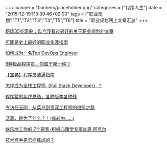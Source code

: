 +++
banner = "banners/placeholder.png"
categories = ["程序人生"]
date = "2015-12-19T13:39:46+02:00"
tags = ["职业规划","T1","T2","T3","T4","T5","T6"]
title = "职业规划网上文章汇总"
+++

[职场35岁现象：迄今我看过最好的关于职业规划的文章](https://mp.weixin.qq.com/s?__biz=MzI4OTA0ODM4OA==&mid=400274733&idx=1&sn=6badf95c9d5ff6e1750cae26082e54d9&scene=2&srcid=1101kAqDcY7wXr6xSNtiFKNS&from=timeline&isappinstalled=0&uin=MTM0ODQyNTk1&key=41ecb04b0511100346930c59febde315d4c4707d92fc5bfaa750e69ee2f1e54c255235898e115aab38e3328f28c5a643&devicetype=iMac+MacBookAir7%2C1+OSX+OSX+10.10.5+build(14F1021)&version=11020201&lang=zh_CN&pass_ticket=OUgFBuA2yqcV7ExJVNrQtm5NukTejEXnNHTun2M8jg8%3D)

[可能是史上最好的职业生涯指南](https://mp.weixin.qq.com/s?__biz=MzAxNzEyODA2NQ==&mid=401356347&idx=1&sn=433c7466a74fe467bb64c666c925273d&scene=0&key=62bb001fdbc364e58f8d06e079181f1064838f0f73ded286bf5bfeeded1e69f63cafe0c8191f601b37d02029d4ca3bd0&ascene=0&uin=MTM0ODQyNTk1&devicetype=iMac14%2C1+OSX+OSX+10.10.5+build(14F1509)&version=11020201&pass_ticket=svbtapO9usny7hkSXXuN72buOfxQiGETmIyhf8tsHFU%3D)

[如何成为一名Top DevOps Engineer](https://mp.weixin.qq.com/s?__biz=MjM5NjQ4MzI5MA==&mid=208757928&idx=1&sn=5573fab057aa1127248b7018e1a29dfe&scene=0&key=41ecb04b05111003026d47a43a6023bc39b228adbe9c6e71a8a13c200ae69021e7ac6e4dfe3ba27534b1e82941c38d50&ascene=0&uin=MTM0ODQyNTk1&devicetype=iMac+MacBookAir7%2C1+OSX+OSX+10.10.5+build(14F1021)&version=11020201&pass_ticket=OUgFBuA2yqcV7ExJVNrQtm5NukTejEXnNHTun2M8jg8%3D)

[8种极品程序员，你属于哪一种？](https://mp.weixin.qq.com/s?__biz=MzA4NDIzNzMwMw==&mid=401969616&idx=2&sn=2568648cc4a4738fe8462f4accc0a13a&scene=0&key=41ecb04b05111003784db7e1452df3d41ebce99667b3636c380ddedd77c2edd588f102c237d57f4e346cb96afbf1d647&ascene=0&uin=MTM0ODQyNTk1&devicetype=iMac+MacBookAir7%2C1+OSX+OSX+10.10.5+build(14F1021)&version=11020201&pass_ticket=OUgFBuA2yqcV7ExJVNrQtm5NukTejEXnNHTun2M8jg8%3D)

[【宝典】程序员装逼指南](https://mp.weixin.qq.com/s?__biz=MjM5ODM0MTEyMQ==&mid=403259655&idx=4&sn=d4af5acd0703db7ed14fe36d24cdd637&scene=0&key=41ecb04b05111003395e7519827436f9970414fe91d1c8a2cd3f225ee51198063620ded41e04ab5cd5a62c3ec3c0cdec&ascene=0&uin=MTM0ODQyNTk1&devicetype=iMac+MacBookAir7%2C1+OSX+OSX+10.10.5+build(14F1021)&version=11020201&pass_ticket=OUgFBuA2yqcV7ExJVNrQtm5NukTejEXnNHTun2M8jg8%3D)

[怎样成为全栈工程师（Full Stack Developer）？](https://mp.weixin.qq.com/s?__biz=MzAwOTI4OTAyMA==&mid=207584619&idx=1&sn=878dc2787ac6b8994748195dc05ab4cf&key=41ecb04b05111003b6444a988371afadd35e5f25b12770b9fc4cca486e62920b42958f029ea954830948738d8c6e118d&ascene=0&uin=MTM0ODQyNTk1&devicetype=iMac+MacBookAir7%2C1+OSX+OSX+10.10.5+build(14F1021)&version=11020201&pass_ticket=OUgFBuA2yqcV7ExJVNrQtm5NukTejEXnNHTun2M8jg8%3D)

[程序猿的年终总结，各种版本各种残](https://mp.weixin.qq.com/s?__biz=MjM5OTM0MzIwMQ==&mid=402180886&idx=1&sn=9f94d3ee53c74c01e05c70af092897a5&scene=0&key=41ecb04b05111003d7babc26477d3e8886476326f4b0d5ef886a7b6d4ce80a7bd4b24f5c9e9dbeca0ec1480526f93c61&ascene=0&uin=MTM0ODQyNTk1&devicetype=iMac+MacBookAir7%2C1+OSX+OSX+10.10.5+build(14F1021)&version=11020201&pass_ticket=OUgFBuA2yqcV7ExJVNrQtm5NukTejEXnNHTun2M8jg8%3D)

[专访任玉刚：从菜鸟到资深工程师的进阶之路](https://mp.weixin.qq.com/s?__biz=MjM5MjAwODM4MA==&mid=401742404&idx=1&sn=634886f2c2124ad656b69b26e9fc84f1&scene=0&key=41ecb04b05111003588dfb8f8d180dfdf7a990a1c50c9c7971ed5fa81f67f1a62569199eee37ae6e45ba61b64b04eae8&ascene=0&uin=MTM0ODQyNTk1&devicetype=iMac+MacBookAir7%2C1+OSX+OSX+10.10.5+build(14F1021)&version=11020201&pass_ticket=OUgFBuA2yqcV7ExJVNrQtm5NukTejEXnNHTun2M8jg8%3D)

[活着，是为了什么？！(疯转中......)](https://mp.weixin.qq.com/s?__biz=MjM5MDg3Nzg0MQ==&mid=200723474&idx=5&sn=bcbbdaeee4e6d06e151e46c15509602c&scene=2&key=41ecb04b05111003932f91e0569990f4720de100037cbffaa53591c9c67156e5e6586efd6851960301bbb6700aad55da&ascene=0&uin=MTM0ODQyNTk1&devicetype=iMac+MacBookAir7%2C1+OSX+OSX+10.10.5+build(14F1021)&version=11020201&pass_ticket=OUgFBuA2yqcV7ExJVNrQtm5NukTejEXnNHTun2M8jg8%3D)

[快乐地工作的 7个要素-积极心理学专家肖恩.阿克尔](https://mp.weixin.qq.com/s?__biz=MzA3NTAzMDA4MQ==&mid=201538540&idx=1&sn=0db7a19a0733e5511f351ed0ff66356f&scene=2&key=41ecb04b05111003ecf4379d6b48fcca6581342d84c096d7f4d1b5c9ec99282b5a35be1a666a71d80c72d5c14aeaf99d&ascene=0&uin=MTM0ODQyNTk1&devicetype=iMac+MacBookAir7%2C1+OSX+OSX+10.10.5+build(14F1021)&version=11020201&pass_ticket=OUgFBuA2yqcV7ExJVNrQtm5NukTejEXnNHTun2M8jg8%3D)

[技术高手是怎样炼成的？](https://mp.weixin.qq.com/s?__biz=MzA4NDIzNzMwMw==&mid=401077245&idx=2&sn=17136a9fefe4b8358a517b13090547f4&scene=0&key=41ecb04b0511100391c062f13bc51c9fc84ef8aa84c2ea3cb1921b048169e6c32d02b2ee79d8eb2913c0daaf55eb77e5&ascene=0&uin=MTM0ODQyNTk1&devicetype=iMac+MacBookAir7%2C1+OSX+OSX+10.10.5+build(14F1021)&version=11020201&pass_ticket=OUgFBuA2yqcV7ExJVNrQtm5NukTejEXnNHTun2M8jg8%3D)





